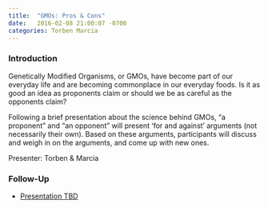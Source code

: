 ```yaml
---
title:  "GMOs: Pros & Cons"
date:   2016-02-08 21:00:07 -0700
categories: Torben Marcia
---
```


### Introduction

Genetically Modified Organisms, or GMOs, have become part of our everyday life and are becoming commonplace in our everyday foods. 
Is it as good an idea as proponents claim or should we be as careful as the opponents claim?

Following a brief presentation about the science behind GMOs, “a proponent” and “an opponent” will present ‘for and against’ arguments (not necessarily their own). Based on these arguments, participants will discuss and weigh in on the arguments, and come up with new ones.

Presenter: Torben & Marcia

### Follow-Up

* [Presentation TBD](/assets/present/tbd.pdf) 


